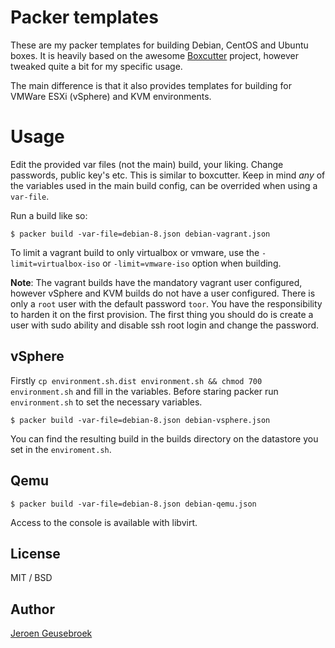 # Packer templates

These are my packer templates for building Debian, CentOS and Ubuntu boxes. It is heavily based on the awesome [Boxcutter](https://github.com/boxcutter) project, however tweaked quite a bit for my specific usage.

The main difference is that it also provides templates for building for VMWare ESXi (vSphere) and KVM environments.

# Usage

Edit the provided var files (not the main) build, your liking. Change passwords, public key's etc. This is similar to boxcutter.
Keep in mind *any* of the variables used in the main build config, can be overrided when using a `var-file`.

Run a build like so:

`$ packer build -var-file=debian-8.json debian-vagrant.json`

To limit a vagrant build to only virtualbox or vmware, use the `-limit=virtualbox-iso` or `-limit=vmware-iso` option when building.

**Note**: The vagrant builds have the mandatory vagrant user configured, however vSphere and KVM builds do not have a user configured. There is only a `root` user with the default password `toor`. You have the responsibility to harden it on the first provision. The first thing you should do is create a user with sudo ability and disable ssh root login and change the password.

## vSphere

Firstly `cp environment.sh.dist environment.sh && chmod 700 environment.sh` and fill in the variables.
Before staring packer run `environment.sh` to set the necessary variables.

`$ packer build -var-file=debian-8.json debian-vsphere.json`

You can find the resulting build in the builds directory on the datastore you set in the `enviroment.sh`.

## Qemu

`$ packer build -var-file=debian-8.json debian-qemu.json`

Access to the console is available with libvirt.

## License

MIT / BSD

## Author

[Jeroen Geusebroek](http://jeroengeusebroek.nl/)